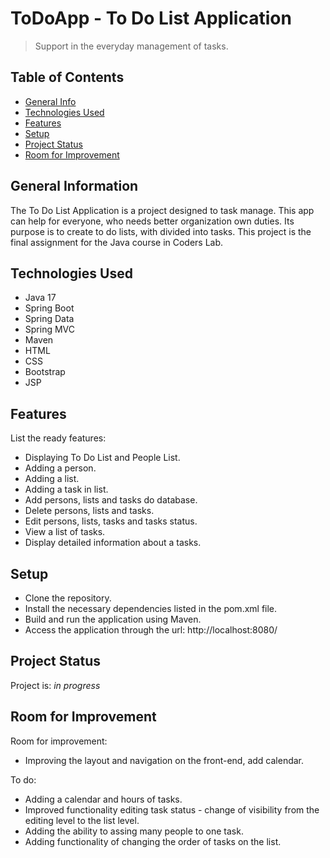 # ToDoApp - To Do List Application
> Support in the everyday management of tasks.


## Table of Contents
* [General Info](#general-information)
* [Technologies Used](#technologies-used)
* [Features](#features)
* [Setup](#setup)
* [Project Status](#project-status)
* [Room for Improvement](#room-for-improvement)


## General Information
The To Do List Application is a project designed to task manage. This app can help for everyone, who needs better organization own duties.
Its purpose is to create to do lists, with divided into tasks.
This project is the final assignment for the Java course in Coders Lab.

## Technologies Used
- Java 17
- Spring Boot
- Spring Data
- Spring MVC
- Maven
- HTML
- CSS
- Bootstrap
- JSP

## Features
List the ready features:
- Displaying To Do List and People List.
- Adding a person.
- Adding a list.
- Adding a task in list.
- Add persons, lists and tasks do database.
- Delete persons, lists and tasks.
- Edit persons, lists, tasks and tasks status.
- View a list of tasks.
- Display detailed information about a tasks.


## Setup
- Clone the repository.
- Install the necessary dependencies listed in the pom.xml file.
- Build and run the application using Maven.
- Access the application through the url: http://localhost:8080/


## Project Status
Project is: _in progress_


## Room for Improvement

Room for improvement:
- Improving the layout and navigation on the front-end, add calendar.

To do:
- Adding a calendar and hours of tasks.
- Improved functionality editing task status - change of visibility from the editing level to the list level.
- Adding the ability to assing many people to one task.
- Adding functionality of changing the order of tasks on the list.
